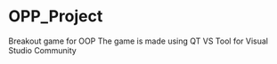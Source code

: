 # OPP_Project
 Breakout game for OOP
 The game is made using QT VS Tool for Visual Studio Community

